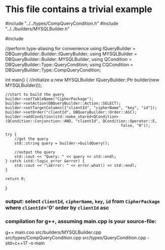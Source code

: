 # This file contains a trivial example

#include "../../types/CompQueryCondition.h"
#include "../../builders/MYSQLBuilder.h"

#include <iostream>

//perform type-aliasing for convenience
using IQueryBuilder = DBQueryBuilder::Builder::IQueryBuilder;
using MYSQLBuilder = DBQueryBuilder::Builder::MYSQLBuilder;
using QCondition = DBQueryBuilder::Type::QueryCondition;
using CQCondition = DBQueryBuilder::Type::CompQueryCondition;

int main() {
//initialize a new MYSQLBuilder
IQueryBuilder::Ptr builder(new MYSQLBuilder());

    //start to build the query
    builder->setTableName("CipherPackage");
    builder->setAction(DBQueryBuilder::Action::SELECT);
    builder->setTargetColumns({"clientId", "cipherName", "key", "id"});
    builder->setOrder("clientId", DBQueryBuilder::Order::ASC);
    builder->addCondition(std::make_shared<QCondition>(QCondition::Conjunction::AND, "clientId", QCondition::Operator::E,
                                                       false, "0"));

    try {
        //get the query
        std::string query = builder->buildQuery();

        //output the query
        std::cout << "Query: " << query << std::endl;
    } catch (std::logic_error &error) {
        std::cout << "\aError: " << error.what() << std::endl;
    }

    return 0;
}

### output: select  `clientId`, `cipherName`, `key`, `id` from `CipherPackage` where  `clientId`='0' order by `clientId` asc 

### compilation for g++, assuming main.cpp is your source-file:
g++ main.coo src/builders/MYSQLBuilder.cpp src/types/CompQueryCondition.cpp src/types/QueryCondition.cpp -std=c++17 -o main
